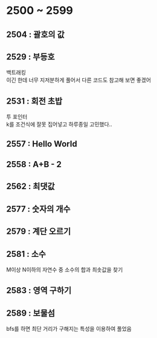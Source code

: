 # 2500 ~ 2599


## 2504 : 괄호의 값

## 2529 : 부등호
백트래킹  
이긴 한데 너무 지저분하게 풀어서 다른 코드도 참고해 보면 좋겠어

## 2531 : 회전 초밥
투 포인터  
k를 조건식에 잘못 집어넣고 하루종일 고민했다..

## 2557 : Hello World

## 2558 : A+B - 2

## 2562 : 최댓값

## 2577 : 숫자의 개수

## 2579 : 계단 오르기

## 2581 : 소수
M이상 N이하의 자연수 중 소수의 합과 최솟값을 찾기

## 2583 : 영역 구하기

## 2589 : 보물섬
bfs를 하면 최단 거리가 구해지는 특성을 이용하여 풀었음
